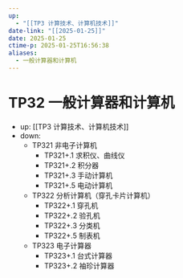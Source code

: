 ```yaml
---
up:
  - "[[TP3 计算技术、计算机技术]]"
date-link: "[[2025-01-25]]"
date: 2025-01-25
ctime-p: 2025-01-25T16:56:38
aliases:
  - 一般计算器和计算机
---
```


# TP32 一般计算器和计算机

- up: [[TP3 计算技术、计算机技术]]
- down:	
	- TP321 非电子计算机
		- TP321+.1 求积仪、曲线仪
		- TP321+.2 积分器
		- TP321+.3 手动计算机
		- TP321+.5 电动计算机
	- TP322 分析计算机（穿孔卡片计算机）
		- TP322+.1 穿孔机
		- TP322+.2 验孔机
		- TP322+.3 分类机
		- TP322+.5 制表机
	- TP323 电子计算器
		- TP323+.1 台式计算器
		- TP323+.2 袖珍计算器
	
